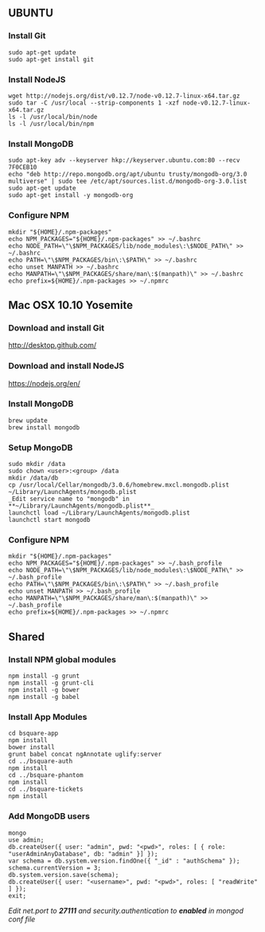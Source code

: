 UBUNTU
------

### Install Git
    sudo apt-get update
    sudo apt-get install git

### Install NodeJS
    wget http://nodejs.org/dist/v0.12.7/node-v0.12.7-linux-x64.tar.gz
    sudo tar -C /usr/local --strip-components 1 -xzf node-v0.12.7-linux-x64.tar.gz
    ls -l /usr/local/bin/node
    ls -l /usr/local/bin/npm

### Install MongoDB
    sudo apt-key adv --keyserver hkp://keyserver.ubuntu.com:80 --recv 7F0CEB10
    echo "deb http://repo.mongodb.org/apt/ubuntu trusty/mongodb-org/3.0 multiverse" | sudo tee /etc/apt/sources.list.d/mongodb-org-3.0.list
    sudo apt-get update
    sudo apt-get install -y mongodb-org

### Configure NPM
    mkdir "${HOME}/.npm-packages"
    echo NPM_PACKAGES="${HOME}/.npm-packages" >> ~/.bashrc
    echo NODE_PATH=\"\$NPM_PACKAGES/lib/node_modules\:\$NODE_PATH\" >> ~/.bashrc
    echo PATH=\"\$NPM_PACKAGES/bin\:\$PATH\" >> ~/.bashrc
    echo unset MANPATH >> ~/.bashrc
    echo MANPATH=\"\$NPM_PACKAGES/share/man\:$(manpath)\" >> ~/.bashrc
    echo prefix=${HOME}/.npm-packages >> ~/.npmrc


Mac OSX 10.10 Yosemite
----------------------

### Download and install Git
http://desktop.github.com/

### Download and install NodeJS
https://nodejs.org/en/

### Install MongoDB
    brew update
    brew install mongodb

### Setup MongoDB
    sudo mkdir /data
    sudo chown <user>:<group> /data
    mkdir /data/db
    cp /usr/local/Cellar/mongodb/3.0.6/homebrew.mxcl.mongodb.plist ~/Library/LaunchAgents/mongodb.plist
    _Edit service name to "mongodb" in **~/Library/LaunchAgents/mongodb.plist**_  
    launchctl load ~/Library/LaunchAgents/mongodb.plist
    launchctl start mongodb

### Configure NPM
    mkdir "${HOME}/.npm-packages"
    echo NPM_PACKAGES="${HOME}/.npm-packages" >> ~/.bash_profile
    echo NODE_PATH=\"\$NPM_PACKAGES/lib/node_modules\:\$NODE_PATH\" >> ~/.bash_profile
    echo PATH=\"\$NPM_PACKAGES/bin\:\$PATH\" >> ~/.bash_profile
    echo unset MANPATH >> ~/.bash_profile
    echo MANPATH=\"\$NPM_PACKAGES/share/man\:$(manpath)\" >> ~/.bash_profile
    echo prefix=${HOME}/.npm-packages >> ~/.npmrc


Shared
------

### Install NPM global modules
    npm install -g grunt
    npm install -g grunt-cli
    npm install -g bower
    npm install -g babel

### Install App Modules
    cd bsquare-app
    npm install
    bower install
    grunt babel concat ngAnnotate uglify:server
    cd ../bsquare-auth
    npm install
    cd ../bsquare-phantom
    npm install
    cd ../bsquare-tickets
    npm install

### Add MongoDB users
    mongo
    use admin;
    db.createUser({ user: "admin", pwd: "<pwd>", roles: [ { role: "userAdminAnyDatabase", db: "admin" }] });
    var schema = db.system.version.findOne({ "_id" : "authSchema" });
    schema.currentVersion = 3;
    db.system.version.save(schema);
    db.createUser({ user: "<username>", pwd: "<pwd>", roles: [ "readWrite" ] });
    exit;
_Edit net.port to **27111** and security.authentication to **enabled** in mongod conf file_
